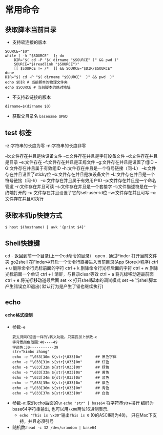 # 常用命令
## 获取脚本当前目录
- 支持软连接的版本
```
SOURCE="$0"
while [ -h "$SOURCE"  ]; do
    DIR="$( cd -P "$( dirname "$SOURCE" )" && pwd )"
    SOURCE="$(readlink "$SOURCE")"
    [[ $SOURCE != /*  ]] && SOURCE="$DIR/$SOURCE" 
done
DIR="$( cd -P "$( dirname "$SOURCE"  )" && pwd  )"
echo $DIR # 当前脚本的物理文件夹
echo $SOURCE # 当前脚本的绝对地址
```
- 不支持软链接的版本
```
dirname=$(dirname $0)
```
- 获取父目录名
`basename $PWD`
## test 标签
-z:字符串的长度为零
-n:字符串的长度非零

–b:文件存在并且是块设备文件
–c:文件存在并且是字符设备文件
–d:文件存在并且是目录
–e:文件存在
–f:文件存在并且是正规文件
–g:文件存在并且是设置了组ID
–G:文件存在并且属于有效组ID
–h:文件存在并且是一个符号链接（同-L）
–k:文件存在并且设置了sticky位
–b:文件存在并且是块设备文件
–L:文件存在并且是一个符号链接（同-h）
–o:文件存在并且属于有效用户ID
–p:文件存在并且是一个命名管道
–r:文件存在并且可读
–s:文件存在并且是一个套接字
–t:文件描述符是在一个终端打开的
–u:文件存在并且设置了它的set-user-id位
–w:文件存在并且可写
–x:文件存在并且可执行
## 获取本机ip快捷方式
```
$ host $(hostname) | awk '{print $4}'
```
## Shell快捷键
cd -    返回到前一个目录(上一个cd命令的目录）
open . 通过Finder 打开当前文件夹
go2shell 在Finder中开启一个命令行直接进入当前目录(App Store小程序)
ctrl + u 删除命令行光标前面的字符
ctrl + k 删除命令行光标后面的字符
ctrl + w 删除光标前面一个单词
ctrl + l  清屏，与目录clear等效
ctrl + a 将光标移动道最前面
ctrl + e 将光标移动道最后面
set -x 打开shell脚本的调试模式
set -e 当shell脚本产生错误立即退出( 默认行为是产生了错也继续执行)

## echo
#### echo格式控制
- 参数`-e`
    ```
    要支持同C语言一样的\转义功能，只需要加上参数-e
    字背景颜色范围:40----49 
    字颜色:30-----------39 
    str="kimbo zhang"
    echo -e "\033[30m ${str}\033[0m"      ## 黑色字体
    echo -e "\033[31m ${str}\033[0m"      ## 红色
    echo -e "\033[32m ${str}\033[0m"      ## 绿色
    echo -e "\033[33m ${str}\033[0m"      ## 黄色
    echo -e "\033[34m ${str}\033[0m"      ## 蓝色
    echo -e "\033[35m ${str}\033[0m"      ## 紫色
    echo -e "\033[36m ${str}\033[0m"      ## 青色
    echo -e "\033[37m ${str}\033[0m"      ## 白色
    ```
- 参数`-n`:取消echo后面的`\n`
  `echo "str" | base64` 将字符串str+换行 编码为base64字符串输出, 也可以用`\x00`两位16进制表示.
  - `echo "This is \x30"`输出`This is 0` (0的ASCII码为48)， 只在Mac下支持，并且必须引号
- 随机数:`head -c 32 /dev/urandom | base64`